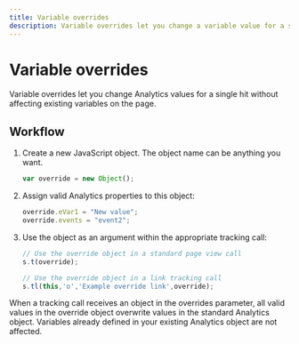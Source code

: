 ```yaml
---
title: Variable overrides
description: Variable overrides let you change a variable value for a single track or track link call.
---
```


# Variable overrides

Variable overrides let you change Analytics values for a single hit without affecting existing variables on the page.

## Workflow

1. Create a new JavaScript object. The object name can be anything you want.

   ```js
   var override = new Object();
   ```

2. Assign valid Analytics properties to this object:

   ```js
   override.eVar1 = "New value";
   override.events = "event2";
   ```

3. Use the object as an argument within the appropriate tracking call:

   ```js
   // Use the override object in a standard page view call
   s.t(override);

   // Use the override object in a link tracking call
   s.tl(this,'o','Example override link',override);
   ```

When a tracking call receives an object in the overrides parameter, all valid values in the override object overwrite values in the standard Analytics object. Variables already defined in your existing Analytics object are not affected.
